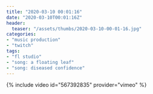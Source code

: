 ```yaml
---
title: "2020-03-10 00:01:16"
date: "2020-03-10T00:01:16Z"
header:
  teaser: "/assets/thumbs/2020-03-10-00-01-16.jpg"
categories:
- "music production"
- "twitch"
tags:
- "fl studio"
- "song: a floating leaf"
- "song: diseased confidence"
---
```

{% include video id="567392835" provider="vimeo" %}
